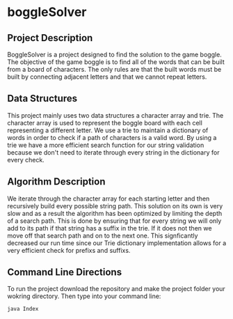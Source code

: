 # boggleSolver

## Project Description<BR>
BoggleSolver is a project designed to find the solution to the game boggle. The objective of the game boggle is to find all of the words that can be built from a board of characters. The only rules are that the built words must be built by connecting adjacent letters and that we cannot repeat letters.
  
## Data Structures
This project mainly uses two data structures a character array and trie. The character array is used to represent the boggle board with each cell representing a different letter. We use a trie to maintain a dictionary of words in order to check if a path of characters is a valid word. By using a trie we have a more efficient search function for our string validation because we don't need to iterate through every string in the dictionary for every check.

## Algorithm Description
We iterate through the character array for each starting letter and then recursively build every possible string path. This solution on its own is very slow and as a result the algorithm has been optimized by limiting the depth of a search path. This is done by ensuring that for every string we will only add to its path if that string has a suffix in the trie. If it does not then we move off that search path and on to the next one. This signficantly decreased our run time since our Trie dictionary implementation allows for a very efficient check for prefixs and suffixs.

## Command Line Directions
To run the project download the repository and make the project folder your wokring directory. Then type into your command line:

```bash
java Index
```
